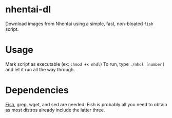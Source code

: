 # nhentai-dl
Download images from Nhentai using a simple, fast, non-bloated `fish` script.

# Usage  
Mark script as executable (ex: `chmod +x nhdl`)
To run, type `./nhdl [number]` and let it run all the way through.

# Dependencies
[Fish](https://fishshell.com/), grep, wget, and sed are needed. Fish is probably all you need to obtain as most distros already include the latter three.
